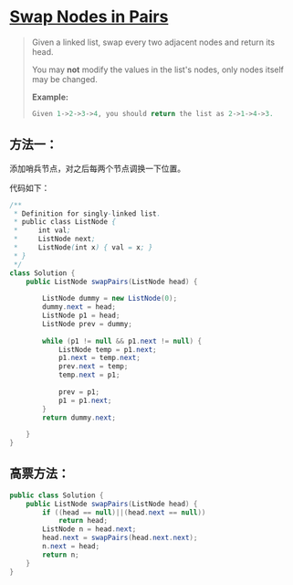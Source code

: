 # [Swap Nodes in Pairs](1)

> Given a linked list, swap every two adjacent nodes and return its head.
>
> You may **not** modify the values in the list's nodes, only nodes itself may be changed.
>
>  
>
> **Example:**
>
> ```java
> Given 1->2->3->4, you should return the list as 2->1->4->3.
> ```



## 方法一：

添加哨兵节点，对之后每两个节点调换一下位置。



代码如下：

```java
/**
 * Definition for singly-linked list.
 * public class ListNode {
 *     int val;
 *     ListNode next;
 *     ListNode(int x) { val = x; }
 * }
 */
class Solution {
    public ListNode swapPairs(ListNode head) {
        
        ListNode dummy = new ListNode(0);
        dummy.next = head;
        ListNode p1 = head;
        ListNode prev = dummy;
        
        while (p1 != null && p1.next != null) {
            ListNode temp = p1.next;
            p1.next = temp.next;
            prev.next = temp;
            temp.next = p1; 
            
            prev = p1;
            p1 = p1.next;
        }
        return dummy.next;
        
    }
}
```



## 高票方法：

```java
public class Solution {
    public ListNode swapPairs(ListNode head) {
        if ((head == null)||(head.next == null))
            return head;
        ListNode n = head.next;
        head.next = swapPairs(head.next.next);
        n.next = head;
        return n;
    }
}
```







[1]: https://leetcode.com/problems/swap-nodes-in-pairs/